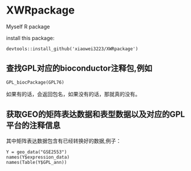# XWRpackage
Myself R package


install this package:
```
devtools::install_github('xiaowei3223/XWRpackage')
```

## 查找GPL对应的bioconductor注释包,例如
```
GPL_biocPackage(GPL76)
```
如果有的话，会返回包名，如果没有的话，那就真的没有。

## 获取GEO的矩阵表达数据和表型数据以及对应的GPL平台的注释信息
其中矩阵表达数据包含有已经转换好的数据,例子：
```
Y = geo_data("GSE2553")
names(Y$expression_data)
names(Table(Y$GPL_ann))

```
